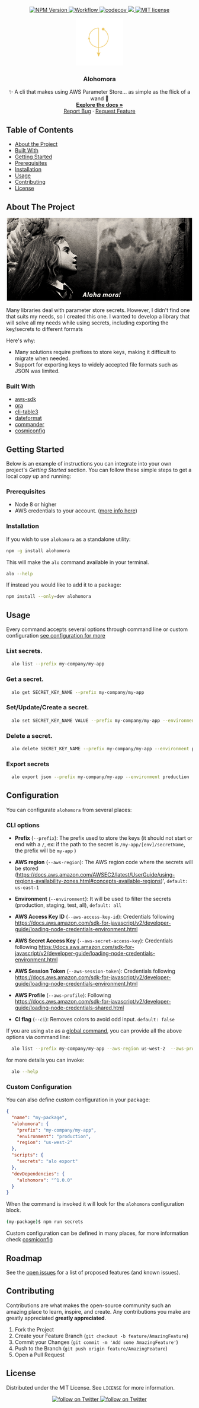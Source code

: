 <!-- PROJECT LOGO -->
<p align="center">
    <a href="https://www.npmjs.com/package/alohomora">
      <img src="https://img.shields.io/npm/v/alohomora/latest.svg?style=flat-square" alt="NPM Version" />
    </a>
    <a href="https://github.com/gagoar/alohomora/actions">
      <img src="https://github.com/gagoar/alohomora/workflows/alohomora/badge.svg" alt="Workflow" />
    </a>
    <a href="https://codecov.io/gh/gagoar/alohomora">
      <img src="https://codecov.io/gh/gagoar/alohomora/branch/master/graph/badge.svg?token=48gHuQl8zV" alt="codecov" />
    </a>
    <a href="https://codeclimate.com/github/gagoar/alohomora/maintainability">
      <img src="https://api.codeclimate.com/v1/badges/9ab29ec3ef970bf219da/maintainability" />
    </a>
    <a href="https://github.com/gagoar/alohomora/blob/master/LICENSE">
      <img src="https://img.shields.io/npm/l/alohomora.svg?style=flat-square" alt="MIT license" />
    </a>
</p>

<p align="center">
  <a href="https://github.com/gagoar/alohomora">
    <img src="images/logo.png" alt="Logo" width="128" height="128">
  </a>

  <h3 align="center">Alohomora</h3>

  <p align="center">
    ✨ A cli that makes using AWS Parameter Store... as simple as the flick of a wand 🧙
    <br />
    <a href="https://github.com/gagoar/alohomora#table-of-contents"><strong>Explore the docs »</strong></a>
    <br />
    <a href="https://github.com/gagoar/alohomora/issues">Report Bug</a>
    ·
    <a href="https://github.com/gagoar/alohomora/issues">Request Feature</a>
  </p>
</p>

<!-- TABLE OF CONTENTS -->

## Table of Contents

- [About the Project](#about-the-project)
- [Built With](#built-with)
- [Getting Started](#getting-started)
- [Prerequisites](#prerequisites)
- [Installation](#installation)
- [Usage](#usage)
- [Contributing](#contributing)
- [License](#license)

<!-- ABOUT THE PROJECT -->

## About The Project

<p align="center">
  <a href="https://github.com/gagoar/alohomora">
    <img src="images/cast.png" alt="cast spell">
  </a>
</p>

Many libraries deal with parameter store secrets. However, I didn't find one that suits my needs, so I created this one. I wanted to develop a library that will solve all my needs while using secrets, including exporting the key/secrets to different formats

Here's why:

- Many solutions require prefixes to store keys, making it difficult to migrate when needed.
- Support for exporting keys to widely accepted file formats such as JSON was limited.

### Built With

- [aws-sdk](https://github.com/aws/aws-sdk-js)
- [ora](https://github.com/sindresorhus/ora)
- [cli-table3](https://github.com/cli-table/cli-table3)
- [dateformat](https://github.com/felixge/node-dateformat)
- [commander](https://github.com/tj/commander.js/)
- [cosmiconfig](https://github.com/davidtheclark/cosmiconfig)

<!-- GETTING STARTED -->

## Getting Started

Below is an example of instructions you can integrate into your own project's _Getting Started_ section. You can follow these simple steps to get a local copy up and running:

### Prerequisites

- Node 8 or higher
- AWS credentials to your account. ([more info here](https://docs.aws.amazon.com/sdk-for-javascript/v2/developer-guide/loading-node-credentials-environment.html))

### Installation

If you wish to use `alohamora` as a standalone utility:

```sh
npm -g install alohomora
```

This will make the `alo` command available in your terminal.

```sh
alo --help
```

If instead you would like to add it to a package:

```sh
npm install --only=dev alohomora
```

<!-- USAGE EXAMPLES -->

## Usage

Every command accepts several options through command line or custom configuration [see configuration for more](#configuration)

### List secrets.

```sh
  alo list --prefix my-company/my-app
```

### Get a secret.

```sh
  alo get SECRET_KEY_NAME --prefix my-company/my-app
```

### Set/Update/Create a secret.

```sh
  alo set SECRET_KEY_NAME VALUE --prefix my-company/my-app --environment development
```

### Delete a secret.

```sh
  alo delete SECRET_KEY_NAME --prefix my-company/my-app --environment production
```

### Export secrets

```sh
  alo export json --prefix my-company/my-app --environment production
```

<!-- CONFIGURATION -->

## Configuration

You can configurate `alohomora` from several places:

### CLI options

- **Prefix** (`--prefix`): The prefix used to store the keys (it should not start or end with a `/`, ex: if the path to the secret is `/my-app/[env]/secretName`, the prefix will be `my-app` )

- **AWS region** (`--aws-region`): The AWS region code where the secrets will be stored (https://docs.aws.amazon.com/AWSEC2/latest/UserGuide/using-regions-availability-zones.html#concepts-available-regions)', `default: us-east-1`

- **Environment** (`--environment`): It will be used to filter the secrets (production, staging, test, all), `default: all`

- **AWS Access Key ID** (`--aws-access-key-id`): Credentials following https://docs.aws.amazon.com/sdk-for-javascript/v2/developer-guide/loading-node-credentials-environment.html

- **AWS Secret Access Key** (`--aws-secret-access-key`): Credentials following https://docs.aws.amazon.com/sdk-for-javascript/v2/developer-guide/loading-node-credentials-environment.html

- **AWS Session Token** (`--aws-session-token`): Credentials following https://docs.aws.amazon.com/sdk-for-javascript/v2/developer-guide/loading-node-credentials-environment.html

- **AWS Profile** (`--aws-profile`): Following https://docs.aws.amazon.com/sdk-for-javascript/v2/developer-guide/loading-node-credentials-shared.html

- **CI flag** (`--ci`): Removes colors to avoid odd input. `default: false`

If you are using `alo` as a [global command](#installation), you can provide all the above options via command line:

```sh
  alo list --prefix my-company/my-app --aws-region us-west-2  --aws-profile myCustomAWSProfile --environment production
```

for more details you can invoke:

```sh
  alo --help
```

### Custom Configuration

You can also define custom configuration in your package:

```json
{
  "name": "my-package",
  "alohomora": {
    "prefix": "my-company/my-app",
    "environment": "production",
    "region": "us-west-2"
  },
  "scripts": {
    "secrets": "alo export"
  },
  "devDependencies": {
    "alohomora": "^1.0.0"
  }
}
```

When the command is invoked it will look for the `alohomora` configuration block.

```bash
(my-package)$ npm run secrets
```

Custom configuration can be defined in many places, for more information check [cosmiconfig](https://github.com/davidtheclark/cosmiconfig)

<!-- ROADMAP -->

## Roadmap

See the [open issues](https://github.com/gagoar/alohomora/issues) for a list of proposed features (and known issues).

<!-- CONTRIBUTING -->

## Contributing

Contributions are what makes the open-source community such an amazing place to learn, inspire, and create. Any contributions you make are greatly appreciated **greatly appreciated**.

1. Fork the Project
2. Create your Feature Branch (`git checkout -b feature/AmazingFeature`)
3. Commit your Changes (`git commit -m 'Add some AmazingFeature'`)
4. Push to the Branch (`git push origin feature/AmazingFeature`)
5. Open a Pull Request

<!-- LICENSE -->

## License

Distributed under the MIT License. See `LICENSE` for more information.

<!-- CONTACT -->

<p align="center">
  <a href="https://linkedin.com/in/gagoar">
      <img src="https://img.shields.io/badge/-LinkedIn-black.svg?style=flat-square&logo=linkedin&colorB=555" alt="follow on Twitter">
  </a>
    <a href="https://twitter.com/intent/follow?screen_name=gagoar">
      <img src="https://img.shields.io/twitter/follow/gagoar?style=social&logo=twitter" alt="follow on Twitter">
  </a>
</p>

<!-- MARKDOWN LINKS & IMAGES -->
<!-- https://www.markdownguide.org/basic-syntax/#reference-style-links -->

[contributors-shield]: https://img.shields.io/github/contributors/gagoar/alohomora.svg?style=flat-square
[contributors-url]: https://github.com/gagoar/alohomora/graphs/contributors
[forks-shield]: https://img.shields.io/github/forks/gagoar/alohomora.svg?style=flat-square
[forks-url]: https://github.com/gagoar/alohomora/network/members
[stars-shield]: https://img.shields.io/github/stars/gagoar/alohomora.svg?style=flat-square
[stars-url]: https://github.com/gagoar/alohomora/stargazers
[issues-shield]: https://img.shields.io/github/issues/gagoar/alohomora.svg?style=flat-square
[issues-url]: https://github.com/gagoar/alohomora/issues
[license-shield]: https://img.shields.io/github/license/gagoar/alohomora.svg?style=flat-square
[license-url]: https://github.com/gagoar/alohomora/blob/master/LICENSE
